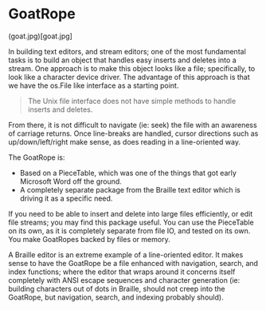 GoatRope
=========

(goat.jpg)[goat.jpg]

In building text editors, and stream editors; one of the most fundamental tasks
is to build an object that handles easy inserts and deletes into a stream.
One approach is to make this object looks like a file; specifically, to look
like a character device driver.  The advantage of this approach is that we
have the os.File like interface as a starting point.

> The Unix file interface does not have simple methods to handle inserts and deletes.

From there, it is not difficult to navigate (ie: seek) the file with an
awareness of carriage returns.  Once line-breaks are handled, cursor
directions such as up/down/left/right make sense, as does reading in a line-oriented way.

The GoatRope is:

- Based on a PieceTable, which was one of the things that got early Microsoft Word off the ground.
- A completely separate package from the Braille text editor which is driving it as a specific need.

If you need to be able to insert and delete into large files efficiently, or edit file streams;
you may find this package useful.  You can use the PieceTable on its own, as it is completely separate
from file IO, and tested on its own.  You make GoatRopes backed by files or memory.

A Braille editor is an extreme example of a line-oriented editor.  It makes sense to have the GoatRope
be a file enhanced with navigation, search, and index functions; where the editor that wraps around it
concerns itself completely with ANSI escape sequences and character generation (ie: building characters
out of dots in Braille, should not creep into the GoatRope, but navigation, search, and indexing probably should).
